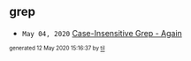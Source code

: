 ## grep

* <code>May 04, 2020</code> [Case-Insensitive Grep - Again](2020-05-04T11-44-37-case-insensitive-grep---again.md)

<sup><sub>generated 12 May 2020 15:16:37 by <a href='https://github.com/senorprogrammer/til'>til</a></sub></sup>
